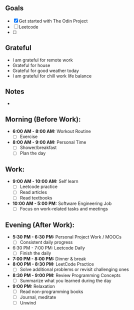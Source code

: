 ## Goals
- [x] Get started with The Odin Project
- [ ] Leetcode
- [ ] 

## Grateful
- I am grateful for remote work
- Grateful for house
- Grateful for good weather today
- I am grateful for chill work life balance

## Notes
- 


## Morning (Before Work):
- **6:00 AM - 8:00 AM:** Workout Routine
  - [ ] Exercise
- **8:00 AM - 9:00 AM:** Personal Time
  - [ ] Shower/breakfast
  - [ ] Plan the day
## Work:
- **9:00 AM - 10:00 AM:** Self learn
  - [ ] Leetcode practice
  - [ ] Read articles
  - [ ] Read textbooks
- **10:00 AM - 5:00 PM:** Software Engineering Job
  - [ ] Focus on work-related tasks and meetings
## Evening (After Work):
- **5:30 PM - 6:30 PM:** Personal Project Work / MOOCs
  - [ ] Consistent daily progress
- 6:30 PM - 7:00 PM: Leetcode Daily
  - [ ] Finish the daily
- **7:00 PM - 8:00 PM:** Dinner & break
- **8:00 PM - 8:30 PM:** LeetCode Practice
  - [ ] Solve additional problems or revisit challenging ones
- **8:30 PM - 9:00 PM:** Review Programming Concepts
  - [ ] Summarize what you learned during the day
- **9:00 PM:** Relaxation
  - [ ] Read non-programming books
  - [ ] Journal, meditate
  - [ ] Unwind

<!-- Uncomment the following section during weekends -->
<!--
## Weekend Schedule:
- **Saturday:**
  - [ ] 9:00 AM - 10:30 AM: LeetCode Weekly Contest (Or solve more complex problems)
  - [ ] 10:30 AM - 11:30 AM: Personal Project Work (Dedicate extended time)
  - [ ] 11:30 AM - 12:30 PM: Lunch
  - [ ] 12:30 PM - 2:00 PM: Programming Book Reading (Dive into a new topic or chapter)
  - [ ] 2:00 PM - 5:00 PM: Personal Project Work (Focused development time)
  - [ ] 5:00 PM - 7:00 PM: Free Time (Exercise, socialize, hobbies)

- **Sunday:**
  - [ ] 9:00 AM - 10:30 AM: LeetCode Review (Revisit and revise problems)
  - [ ] 10:30 AM - 12:00 PM: Personal Project Work (Tackle challenging features)
  - [ ] 12:00 PM - 1:00 PM: Lunch
  - [ ] 1:00 PM - 3:00 PM: Programming Book Reading (Continue learning)
  - [ ] 3:00 PM - 5:00 PM: Personal Project Work (Finalize tasks)
  - [ ] 5:00 PM - 7:00 PM: Weekly Planning (Plan your upcoming week, set goals)
-->



